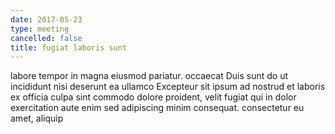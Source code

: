 ```yaml
---
date: 2017-05-23
type: meeting
cancelled: false
title: fugiat laboris sunt
---
```

labore tempor in magna eiusmod pariatur. occaecat Duis sunt do ut incididunt nisi deserunt ea ullamco Excepteur sit ipsum ad nostrud et laboris ex officia culpa sint commodo dolore proident, velit fugiat qui in dolor exercitation aute enim sed adipiscing minim consequat. consectetur eu amet, aliquip